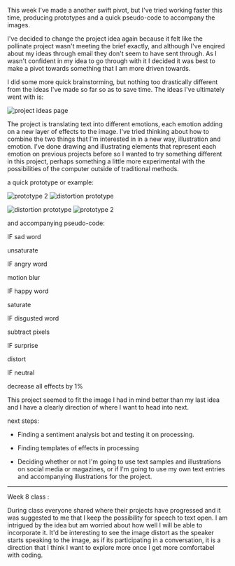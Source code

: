 This week I've made a another swift pivot, but I've tried working faster this time, producing prototypes and a quick pseudo-code to accompany the images. 

I've decided to change the project idea again because it felt like the pollinate project wasn't meeting the brief exactly, and although I've enqired about my ideas through email they don't seem to have sent through. As I wasn't confident in my idea to go through with it I decided it was best to make a pivot towards something that I am more driven towards. 

I did some more quick brainstorming, but nothing too drastically different from the ideas I've made so far so as to save time. The ideas I've ultimately went with is:

![project ideas page](https://user-images.githubusercontent.com/68723452/93569249-9d8f0400-f9d4-11ea-88ca-83c0df88e223.jpg)

The project is translating text into different emotions, each emotion adding on a new layer of effects to the image. I've tried thinking about how to combine the two things that I'm interested in in a new way, illustration and emotion. I've done drawing and illustrating elements that represent each emotion on previous projects before so I wanted to try something different in this project, perhaps something a little more experimental with the possibilities of the computer outside of traditional methods. 

a quick prototype or example:

![prototype 2](https://user-images.githubusercontent.com/68723452/93570271-18a4ea00-f9d6-11ea-9a7f-200400ac62bc.gif)
![distortion prototype](https://user-images.githubusercontent.com/68723452/93570277-19d61700-f9d6-11ea-835e-75fed1c2a37f.gif)

![distortion prototype](https://user-images.githubusercontent.com/68723452/93570287-1e9acb00-f9d6-11ea-9af3-48141c9ab8dc.gif)
![prototype 2](https://user-images.githubusercontent.com/68723452/93570294-20648e80-f9d6-11ea-8fd0-e0de872c9618.gif)

and accompanying pseudo-code:

IF sad word

  unsaturate 
  
IF angry word
  
  motion blur 
  
IF happy word
  
  saturate
  
IF disgusted word
  
  subtract pixels
  
IF surprise
  
  distort
  
IF neutral 
  
  decrease all effects by 1%
  
This project seemed to fit the image I had in mind better than my last idea and I have a clearly direction of where I want to head into next. 

next steps: 

- Finding a sentiment analysis bot and testing it on processing.

- Finding templates of effects in processing

- Deciding whether or not I'm going to use text samples and illustrations on social media or magazines, or if I'm going to use my own text entries and accompanying illustrations for the project.

--------------------------------------------------------------------------------------------------------------------------------------------

Week 8 class :

During class everyone shared where their projects have progressed and it was suggested to me that I keep the possibility for speech to text open. I am intrigued by the idea but am worried about how well I will be able to incorporate it. It'd be interesting to see the image distort as the speaker starts speaking to the image, as if its participating in a conversation, it is a direction that I think I want to explore more once I get more comfortabel with coding. 
  
